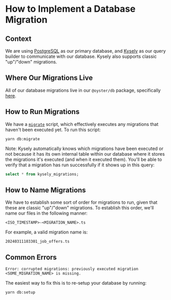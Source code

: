 # How to Implement a Database Migration

## Context

We are using [PostgreSQL](https://www.postgresql.org) as our primary database,
and [Kysely](https://kysely.dev) as our query builder to communicate with our
database. Kysely also supports classic "up"/"down" migrations.

## Where Our Migrations Live

All of our database migrations live in our `@oyster/db` package, specifically
[here](../packages/db/src/migrations).

## How to Run Migrations

We have a [`migrate`](../packages/db/src/scripts/migrate.ts) script, which
effectively executes any migrations that haven't been executed yet. To run this
script:

```
yarn db:migrate
```

Note: Kysely automatically knows which migrations have been executed or not
because it has its own internal table within our database where it stores the
migrations it's executed (and when it executed them). You'll be able to verify
that a migration has run successfully if it shows up in this query:

```sql
select * from kysely_migrations;
```

## How to Name Migrations

We have to establish some sort of order for migrations to run, given that these
are classic "up"/"down" migrations. To establish this order, we'll name our
files in the following manner:

```
<ISO_TIMESTAMP>-<MIGRATION_NAME>.ts
```

For example, a valid migration name is:

```
20240311103301_job_offers.ts
```

## Common Errors

```
Error: corrupted migrations: previously executed migration <SOME_MIGRATION_NAME> is missing.
```

The easiest way to fix this is to re-setup your database by running:

```
yarn db:setup
```
